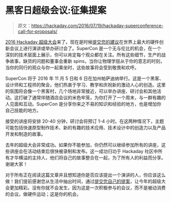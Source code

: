 # 黑客日超级会议:征集提案

> 原文：<https://hackaday.com/2016/07/19/hackaday-superconference-call-for-proposals/>

[2016 Hackaday 超级大会](https://hackaday.io/superconference/)来了。现在是时候[提交您的建议](https://docs.google.com/forms/d/e/1FAIpQLScDw3-DVJSYZT8cQZBId671xSDScnJc6VSQ_Ga961ZEBu6F_A/viewform)在世界上最大的硬件创新会议上进行演讲或举办研讨会了。SuperCon 是一个无与伦比的机会，在一个深刻的技术层面上展示，你可以肯定每个观众都在关注。所有这些细节，生产的战争故事，缺货的问题和董事会重新 spins，当你让物理学屈从于你的意志的时刻，当你的同行的观众与你一起乘坐时，这些故事将会受到敬畏和欢呼。

SuperCon 将于 2016 年 11 月 5 日和 6 日在加州帕萨迪纳举行。这是一个黑客、设计师和工程师的聚会，他们热衷于学习、教学和庆祝新的激动人心的创造。这里的氛围将会像一个黑客村，几个场地非常接近，可以举办讲座、研讨会和其他活动。这打破了通常伴随酒店会议的米色牢笼，为你打开了一个周末，与一群有趣的人见面和互动。SuperCon 是分享你来之不易的知识和经验的地方，也是增加你自己技能的地方。

接受的讲座将安排 20-40 分钟，研讨会将预订 1-4 小时。在这两种情况下，主题可能包括快速原型制作技术、新的有趣的技术应用、技术设计中的创造力以及产品开发和制造的故事。

去年的超级大会非常成功。如果你不能参加，你仍然可以继续参加所有的讲座，这些讲座会在活动结束后很快被录制和发布。这一成功归功于 Hackaday 社区中所有才华横溢的主持人，他们将自己的故事整合在一起，为了所有人的利益而分享。谢谢大家！

对于所有正在阅读这篇文章并且想知道你是否应该提出一个演讲的人，你应该这么做！我们提前感谢您从生活中抽出时间，通过[提交您自己的提案](https://docs.google.com/forms/d/e/1FAIpQLScDw3-DVJSYZT8cQZBId671xSDScnJc6VSQ_Ga961ZEBu6F_A/viewform)，让今年的超级大会更加精彩。没有你就不会发生，因为这是一次积极参与的会议，而不是被动消费的会议。做硬件运动；这是你的机会。